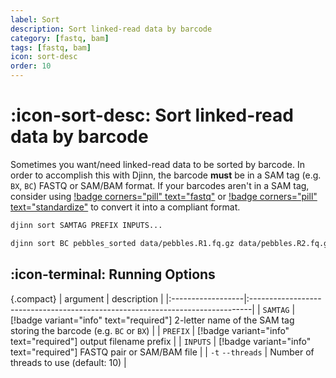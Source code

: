 ```yaml
---
label: Sort
description: Sort linked-read data by barcode
category: [fastq, bam]
tags: [fastq, bam]
icon: sort-desc
order: 10
---
```


# :icon-sort-desc: Sort linked-read data by barcode

Sometimes you want/need linked-read data to be sorted by barcode.
In order to accomplish this with Djinn, the barcode **must** be in a SAM tag (e.g. `BX`, `BC`) FASTQ or SAM/BAM format. If your 
barcodes aren't in a SAM tag, consider using [!badge corners="pill" text="fastq"](/convert_fastq.md) or
[!badge corners="pill" text="standardize"](/standardize.md) to convert it into a compliant format.

```bash usage
djinn sort SAMTAG PREFIX INPUTS...
```

```bash example | sort fastq with barcodes in BC tag
djinn sort BC pebbles_sorted data/pebbles.R1.fq.gz data/pebbles.R2.fq.gz
```

## :icon-terminal: Running Options
{.compact}
| argument          | description                                                                   |
|:------------------|:------------------------------------------------------------------------------|
| `SAMTAG`          | [!badge variant="info" text="required"] 2-letter name of the SAM tag storing the barcode (e.g. `BC` or `BX`)  |
| `PREFIX`          | [!badge variant="info" text="required"] output filename prefix                |
| `INPUTS`          | [!badge variant="info" text="required"] FASTQ pair or SAM/BAM file           |
| `-t` `--threads`  | Number of threads to use (default: 10)                                                  |

